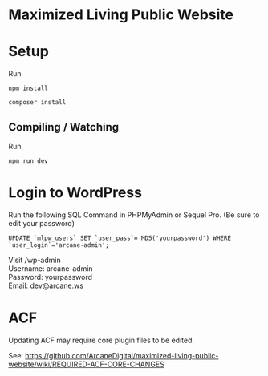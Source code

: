 # Maximized Living Public Website

# Setup
Run 
```
npm install
```
```
composer install
```

Compiling / Watching
--------------------
Run 
```
npm run dev
```

# Login to WordPress

Run the following SQL Command in PHPMyAdmin or Sequel Pro. (Be sure to edit your password)
```
UPDATE `mlpw_users` SET `user_pass`= MD5('yourpassword') WHERE `user_login`='arcane-admin';
```
Visit /wp-admin   
Username: arcane-admin   
Password: yourpassword   
Email: dev@arcane.ws

# ACF
Updating ACF may require core plugin files to be edited.

See: https://github.com/ArcaneDigital/maximized-living-public-website/wiki/REQUIRED-ACF-CORE-CHANGES

